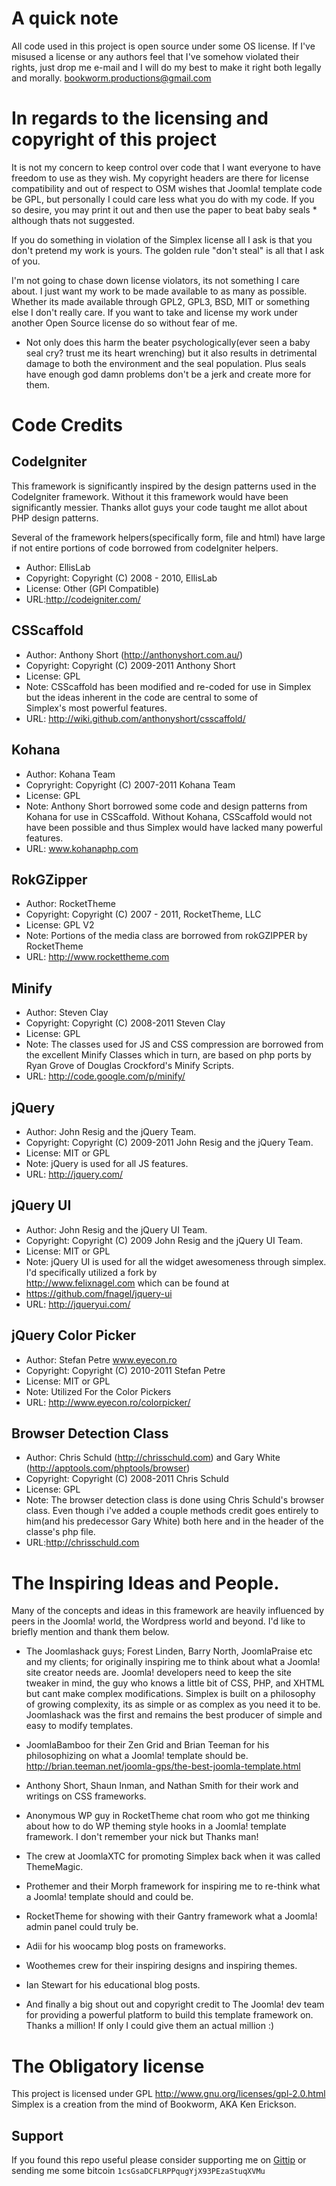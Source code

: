 # A quick note       

All code used in this project is open source under some OS license. If I've misused a license or any authors 
feel that I've somehow violated their rights, just drop me e-mail and I will do my best to make it right both 
legally and morally. bookworm.productions@gmail.com

In regards to the licensing and copyright of this project
=========================================================
It is not my concern to keep control over code that I want everyone to have freedom to use as they wish. My 
copyright headers are there for license compatibility and out of respect to OSM wishes that Joomla! template 
code be GPL, but personally I could care less what you do with my code. If you so desire, you may print it 
out and then use the paper to beat baby seals * although thats not suggested.

If you do something in violation of the Simplex license all I ask is that you don't pretend my work is 
yours. The golden rule "don't steal" is all that I ask of you.                            

I'm not going to chase down license violators, its not something I care about. I just want my work to be made 
available to as many as possible. Whether its made available through GPL2, GPL3, BSD, MIT or something else I 
don't really care. If you want to take and license my work under another Open Source license do so without 
fear of me.          

* Not only does this harm the beater psychologically(ever seen a baby seal cry? trust me its heart wrenching) 
but it also results in detrimental damage to both the environment and the seal population. Plus seals have 
enough god damn problems don't be a jerk and create more for them. 

# Code Credits 

CodeIgniter
-----------    
This framework is significantly inspired by the design patterns used in the CodeIgniter framework. Without it 
this framework would have been significantly messier. Thanks allot guys your code taught me allot about PHP 
design patterns. 

Several of the framework helpers(specifically form, file and html) have large if not entire portions of code 
borrowed from codeIgniter helpers. 

* Author: EllisLab
* Copyright: Copyright (C) 2008 - 2010, EllisLab 
* License: Other (GPl Compatible)
* URL:http://codeigniter.com/     

CSScaffold
----------
* Author: Anthony Short (http://anthonyshort.com.au/) 
* Copyright: Copyright (C) 2009-2011 Anthony Short
* License: GPL
* Note: CSScaffold has been modified and re-coded for use in Simplex but the ideas inherent in the code are central to some of  
  Simplex's most powerful features.        
* URL: http://wiki.github.com/anthonyshort/csscaffold/ 

Kohana
------  
* Author: Kohana Team
* Copryright: Copyright (C) 2007-2011 Kohana Team 
* License: GPL
* Note: Anthony Short borrowed some code and design patterns from Kohana for use in CSScaffold. Without Kohana, 
  CSScaffold would not have been possible and thus Simplex would have lacked many powerful features. 
* URL: www.kohanaphp.com

RokGZipper
----------  
* Author: RocketTheme   
* Copyright: Copyright (C) 2007 - 2011, RocketTheme, LLC          
* License: GPL V2  
* Note: Portions of the media class are borrowed from rokGZIPPER by RocketTheme 
* URL: http://www.rockettheme.com   

Minify
------    
* Author: Steven Clay
* Copyright: Copyright (C) 2008-2011 Steven Clay     
* License: GPL
* Note: The classes used for JS and CSS compression are borrowed from the excellent Minify Classes which in 
  turn, are based on php ports by Ryan Grove of Douglas Crockford's Minify Scripts.
* URL: http://code.google.com/p/minify/  
    
jQuery
------
* Author: John Resig and the jQuery Team.   
* Copyright: Copyright (C) 2009-2011 John Resig and the jQuery Team. 
* License: MIT or GPL
* Note: jQuery is used for all JS features. 
* URL: http://jquery.com/ 

jQuery UI
---------
* Author: John Resig and the jQuery UI Team.   
* Copyright: Copyright (C) 2009 John Resig and the jQuery UI Team. 
* License: MIT or GPL
* Note: jQuery UI is used for all the widget awesomeness through simplex. I'd specifically utilized a fork by  
  http://www.felixnagel.com which can be found at 
* https://github.com/fnagel/jquery-ui
* URL: http://jqueryui.com/        

jQuery Color Picker
-------------------   
* Author: Stefan Petre www.eyecon.ro  
* Copyright: Copyright (C) 2010-2011 Stefan Petre
* License: MIT or GPL 
* Note: Utilized For the Color Pickers
* URL: http://www.eyecon.ro/colorpicker/  

Browser Detection Class
----------------------- 
* Author: Chris Schuld (http://chrisschuld.com) and Gary White (http://apptools.com/phptools/browser) 
* Copyright: Copyright (C) 2008-2011 Chris Schuld
* License: GPL 
* Note: The browser detection class is done using Chris Schuld's browser class. Even though i've added a couple 
  methods credit goes entirely to him(and his predecessor Gary White) both here and in the header of the 
  classe's php file. 
* URL:http://chrisschuld.com   
              
The Inspiring Ideas and People.    
===============================
                   
Many of the concepts and ideas in this framework are heavily influenced by peers in the Joomla! world, the 
Wordpress world and beyond. I'd like to briefly mention and thank them below.          

* The Joomlashack guys; Forest Linden, Barry North, JoomlaPraise etc and my clients; for originally inspiring me to think about 
  what a Joomla! site creator needs are. Joomla! developers need to keep the site tweaker in mind, the guy who 
  knows a little bit of CSS, PHP, and XHTML but cant make complex modifications. Simplex is built on a philosophy of growing 
  complexity, its as simple or as complex as you need it to be. Joomlashack was the first and remains the best producer of 
  simple and easy to modify templates.

* JoomlaBamboo for their Zen Grid and Brian Teeman for his philosophizing on what a Joomla! template should be.  
  http://brian.teeman.net/joomla-gps/the-best-joomla-template.html     

* Anthony Short, Shaun Inman, and Nathan Smith for their work and writings on CSS frameworks.  

* Anonymous WP guy in RocketTheme chat room who got me thinking about how to do WP theming style hooks in a Joomla! template 
  framework. I don't remember your nick but Thanks man!     

* The crew at JoomlaXTC for promoting Simplex back when it was called ThemeMagic.
                                                              
* Prothemer and their Morph framework for inspiring me to re-think what a Joomla! template should and could be.    

* RocketTheme for showing with their Gantry framework what a Joomla! admin panel could truly be.

* Adii for his woocamp blog posts on frameworks.

* Woothemes crew for their inspiring designs and inspiring themes. 

* Ian Stewart for his educational blog posts. 

* And finally a big shout out and copyright credit to The Joomla! dev team for providing a powerful platform to 
  build this template framework on. Thanks a million! If only I could give them an actual million :) 

The Obligatory license 
======================  
This project is licensed under GPL http://www.gnu.org/licenses/gpl-2.0.html  
Simplex is a creation from the mind of Bookworm, AKA Ken Erickson.       

## Support

If you found this repo useful please consider supporting me on [Gittip](https://www.gittip.com/k2052) or sending me some
bitcoin `1csGsaDCFLRPPqugYjX93PEzaStuqXVMu`
